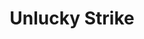--- 
title: "Unlucky Strike"
publishdate: "2019-6-5T16:48:46+02:00"
src: "https://365manga.net/manga/unlucky-strike"
image: "https://data.365manga.net/images/thumbnails/16176-unlucky-strike.jpg"
description: "From Girls' Generation Scanlation: One day, Kikuchi-sensei was on the train going to his new job, when he began to notice that every man in the car was watching him... But then, were they harassing him?! If it wasn’t for the young Akane, who knows what, might have happened? But it doesn’t stop there… at school, everywhere, men are harassing him...!"
---